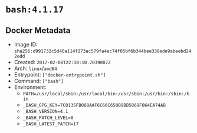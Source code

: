 # `bash:4.1.17`

## Docker Metadata

- Image ID: `sha256:d991732c5d40a114f273ac579fa4ec74f05bf6b344bee338ede9abeebd242edd`
- Created: `2017-02-08T22:10:10.7039007Z`
- Arch: `linux`/`amd64`
- Entrypoint: `["docker-entrypoint.sh"]`
- Command: `["bash"]`
- Environment:
  - `PATH=/usr/local/sbin:/usr/local/bin:/usr/sbin:/usr/bin:/sbin:/bin`
  - `_BASH_GPG_KEY=7C0135FB088AAF6C66C650B9BB5869F064EA74AB`
  - `_BASH_VERSION=4.1`
  - `_BASH_PATCH_LEVEL=0`
  - `_BASH_LATEST_PATCH=17`
